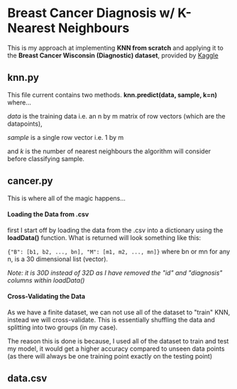 # Breast Cancer Diagnosis w/ K-Nearest Neighbours

This is my approach at implementing **KNN from scratch** and applying it to the **Breast Cancer Wisconsin (Diagnostic) dataset**, provided by [Kaggle](https://www.kaggle.com/uciml/breast-cancer-wisconsin-data)

## knn.py
This file current contains two methods.
**knn.predict(data, sample, k=n)** where...

*data* is the training data i.e. an n by m matrix of row vectors (which are the datapoints),

*sample* is a single row vector i.e. 1 by m

and *k* is the number of nearest neighbours the algorithm will consider before classifying sample.

## cancer.py
This is where all of the magic happens...

#### Loading the Data from .csv
first I start off by loading the data from the .csv into a dictionary using the **loadData()** function. What is returned will look something like this:

```{"B": [b1, b2, ..., bn], "M": [m1, m2, ..., mn]}``` where bn or mn for any n, is a 30 dimensional list (vector). 

*Note: it is 30D instead of 32D as I have removed the "id" and "diagnosis" columns within loadData()*

#### Cross-Validating the Data
As we have a finite dataset, we can not use all of the dataset to "train" KNN, instead we will cross-validate. This is essentially shuffling the data and splitting into two groups (in my case).

The reason this is done is because, I used all of the dataset to train and test my model, it would get a higher accuracy compared to unseen data points (as there will always be one training point exactly on the testing point)

## data.csv


